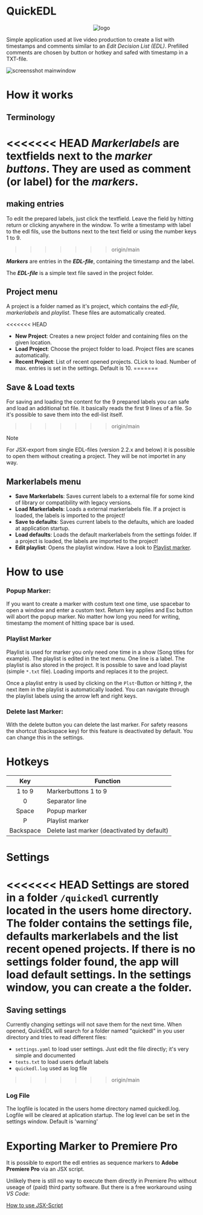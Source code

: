 # QuickEDL
<p align="center">
    <img src="assets/icon_128.png" alt="logo">
</p>

Simple application used at live video production to create a list with timestamps and comments similar to an *Edit Decision List (EDL)*.
Prefilled comments are chosen by button or hotkey and safed with timestamp in a TXT-file.

![screensshot mainwindow](docs/assets/screenshot_main_300alpha.png)

# How it works

## Terminology

<<<<<<< HEAD
***Markerlabels*** are textfields next to the ***marker buttons***. They are used as comment (or label) for the ***markers***.
=======
## making entries
To edit the prepared labels, just click the textfield. Leave the field by hitting return or clicking anywhere in the window.
To write a timestamp with label to the edl fils, use the buttons next to the text field or using the number keys 1 to 9.
>>>>>>> origin/main

***Markers*** are entries in the ***EDL-file***, containing the timestamp and the label.

The ***EDL-file*** is a simple text file saved in the project folder.

## Project menu
A project is a folder named as it's project, which contains the *edl-file, markerlabels* and *playlist*. These files are automatically created.

<<<<<<< HEAD
- **New Project**: Creates a new project folder and containing files on the given location.
- **Load Project**: Choose the project folder to load. Project files are scanes automatically.
- **Recent Project**: List of recent opened projects. CLick to load. Number of max. entries is set in the settings. Default is 10.
=======
## Save & Load texts
For saving and loading the content for the 9 prepared labels you can safe and load an additional txt file.
It basically reads the first 9 lines of a file. So it's possible to save them into the edl-list itself.
>>>>>>> origin/main

> [!NOTE]
> For JSX-export from single EDL-files (version 2.2.x and below) it is possible to open them without creating a project. They will be not importet in any way.

## Markerlabels menu
- **Save Markerlabels**: Saves current labels to a external file for some kind of library or compatibility with legacy versions.
- **Load Markerlabels**: Loads a external markerlabels file. If a project is loaded, the labels is imported to the project!
- **Save to defaults**: Saves current labels to the defaults, which are loaded at application startup.
- **Load defaults**: Loads the default markerlabels from the settings folder. If a project is loaded, the labels are imported to the project!
- **Edit playlist**: Opens the playlist window. Have a look to [Playlist marker](#playlist-marker).

# How to use

### Popup Marker:
If you want to create a marker with costum text one time, use spacebar to open a window and enter a custom text. Return key applies and Esc button will abort the popup marker.
No matter how long you need for writing, timestamp the moment of hitting space bar is used.

### Playlist Marker
Playlist is used for marker you only need one time in a show (Song titles for example). The playlist is edited in the text menu. One line is a label. The playlist is also stored in the project.
It is possible to save and load playist (simple `*.txt` file). Loading imports and replaces it to the project.

Once a playlist entry is used by clicking on the `Plst`-Button or hitting `P`, the next item in the playlist is automatically loaded.
You can navigate through the playlist labels using the arrow left and right keys.

### Delete last Marker:
With the delete button you can delete the last marker. For safety reasons the shortcut (backspace key) for this feature is deactivated by default. You can change this in the settings.

# Hotkeys
| Key | Function |
|:---:| --- |
| 1 to 9 | Markerbuttons 1 to 9 |
| 0 | Separator line |
| Space | Popup marker |
| P | Playlist marker |
| Backspace | Delete last marker (deactivated by default) |

# Settings

<<<<<<< HEAD
Settings are stored in a folder `/quickedl` currently located in the users home directory.
The folder contains the settings file, defaults markerlabels and the list recent opened projects.
If there is no settings folder found, the app will load default settings.
In the settings window, you can create a the folder.
=======
## Saving settings
Currently changing settings will not save them for the next time. When opened, QuickEDL will search for a folder named "quickedl" in you user directory and tries to read different files:
- `settings.yaml` to load user settings. Just edit the file directly; it's very simple and documented
- `texts.txt` to load users default labels
- `quickedl.log` used as log file
>>>>>>> origin/main

### Log File
The logfile is located in the users home directory named quickedl.log. Logfile will be cleared at aplication startup.
The log level can be set in the settings window. Default is 'warning'

# Exporting Marker to Premiere Pro
It is possible to export the edl entries as sequence markers to **Adobe Premiere Pro** via an JSX script.

Unlikely there is still no way to execute them directly in Premiere Pro without useage of (paid) third party software.
But there is a free workaround using *VS Code*:
 
[How to use JSX-Script](docs/jsx.md)
